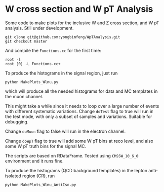 # W cross section and W pT Analysis

Some code to make plots for the inclusive W and Z cross section, and W pT analysis. Still under development.

```
git clone git@github.com:yongbinfeng/WpTAnalysis.git
git checkout master
```

And compile the `Functions.cc` for the first time:
```
root -l
root [0] .L Functions.cc+
```

To produce the histograms in the signal region, just run
```
python MakePlots_Wlnu.py
```
which will produce all the needed histograms for data and MC templates in the muon channel. 

This might take a while since it needs to loop over a large number of events with different systematic variations. Change `doTest` flag to true will run in the test mode, with only a subset of samples and variations. Suitable for debugging.

Change `doMuon` flag to false will run in the electron channel. 

Change `doWpT` flag to true will add some W pT bins at reco level, and also some W pT truth bins for the signal MC.

The scripts are based on RDataFrame. Tested using `CMSSW_10_6_0` environment and it runs fine.

To produce the histograms (QCD background templates) in the lepton anti-isolated region (CR), run
```
python MakePlots_Wlnu_AntiIso.py
```
